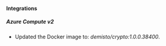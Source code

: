 #### Integrations
##### Azure Compute v2
- Updated the Docker image to: *demisto/crypto:1.0.0.38400*.
